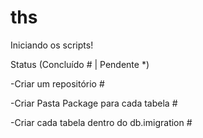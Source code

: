 # ths
Iniciando os scripts!

Status (Concluído # | Pendente *)

-Criar um repositório #

-Criar Pasta Package para cada tabela #

-Criar cada tabela dentro do db.imigration #
